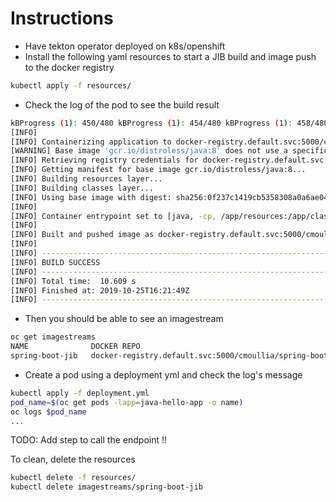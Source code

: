 # Instructions

- Have tekton operator deployed on k8s/openshift
- Install the following yaml resources to start a JIB build and image push to the docker registry
```bash
kubectl apply -f resources/
```
- Check the log of the pod to see the build result
```bash
kBProgress (1): 450/480 kBProgress (1): 454/480 kBProgress (1): 458/480 kBProgress (1): 462/480 kBProgress (1): 466/480 kBProgress (1): 470/480 kBProgress (1): 475/480 kBProgress (1): 479/480 kBProgress (1): 480 kB                        Downloaded from central: https://repo.maven.apache.org/maven2/org/apache/commons/commons-lang3/3.5/commons-lang3-3.5.jar  (480 kB at 1.5 MB/s)
[INFO] 
[INFO] Containerizing application to docker-registry.default.svc:5000/cmoullia/spring-boot-jib...
[WARNING] Base image 'gcr.io/distroless/java:8' does not use a specific image digest - build may not be reproducible
[INFO] Retrieving registry credentials for docker-registry.default.svc:5000...
[INFO] Getting manifest for base image gcr.io/distroless/java:8...
[INFO] Building resources layer...
[INFO] Building classes layer...
[INFO] Using base image with digest: sha256:0f237c1419cb5358308a0a6ae048bdd9bb4e5065083e13101af3590f1dec3e20
[INFO] 
[INFO] Container entrypoint set to [java, -cp, /app/resources:/app/classes:/app/libs/*, org.eclipse.che.examples.HelloWorld]
[INFO] 
[INFO] Built and pushed image as docker-registry.default.svc:5000/cmoullia/spring-boot-jib
[INFO] 
[INFO] ------------------------------------------------------------------------
[INFO] BUILD SUCCESS
[INFO] ------------------------------------------------------------------------
[INFO] Total time:  10.609 s
[INFO] Finished at: 2019-10-25T16:21:49Z
[INFO] ------------------------------------------------------------------------
```
- Then you should be able to see an imagestream
```bash
oc get imagestreams 
NAME              DOCKER REPO                                                 TAGS      UPDATED
spring-boot-jib   docker-registry.default.svc:5000/cmoullia/spring-boot-jib   latest    3 minutes ago
```

- Create a pod using a deployment yml and check the log's message
```bash
kubectl apply -f deployment.yml
pod_name=$(oc get pods -lapp=java-hello-app -o name)
oc logs $pod_name
...
```

TODO: Add step to call the endpoint !!

To clean, delete the resources
```bash
kubectl delete -f resources/
kubectl delete imagestreams/spring-boot-jib
```
